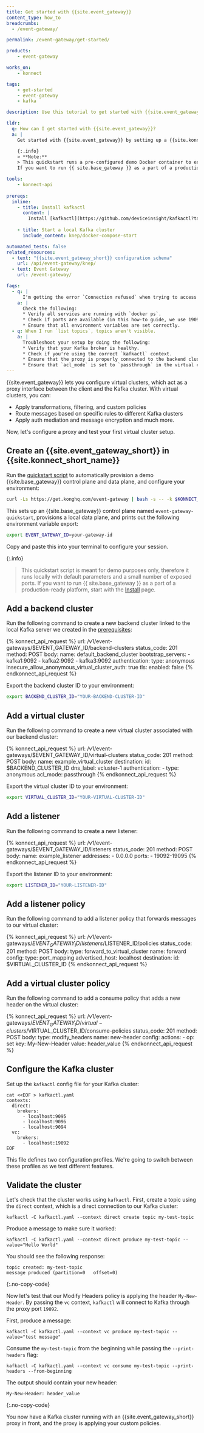 ```yaml
---
title: Get started with {{site.event_gateway}}
content_type: how_to
breadcrumbs:
  - /event-gateway/

permalink: /event-gateway/get-started/

products:
    - event-gateway

works_on:
    - konnect

tags:
    - get-started
    - event-gateway
    - kafka

description: Use this tutorial to get started with {{site.event_gateway}}.

tldr: 
  q: How can I get started with {{site.event_gateway}}?
  a: | 
    Get started with {{site.event_gateway}} by setting up a {{site.konnect_short_name}} control plane and data plane, then configuring a backend cluster, virtual cluster, listener, and policy with the {{site.event_gateway}} API.

    {:.info}
    > **Note:**
    > This quickstart runs a pre-configured demo Docker container to explore {{ site.base_gateway }}'s capabilities. 
    If you want to run {{ site.base_gateway }} as a part of a production-ready platform, start with the [Install](/event-gateway/#install) page.

tools:
    - konnect-api
  
prereqs:
  inline:
    - title: Install kafkactl
      content: |
        Install [kafkactl](https://github.com/deviceinsight/kafkactl?tab=readme-ov-file#installation). You'll need it to interact with Kafka clusters. 
    
    - title: Start a local Kafka cluster
      include_content: knep/docker-compose-start

automated_tests: false
related_resources:
  - text: "{{site.event_gateway_short}} configuration schema"
    url: /api/event-gateway/knep/
  - text: Event Gateway
    url: /event-gateway/

faqs:
  - q: | 
      I'm getting the error `Connection refused` when trying to access my Kafka cluster through {{site.event_gateway_short}}.
    a: |
      Check the following:
      * Verify all services are running with `docker ps`.
      * Check if ports are available (in this how-to guide, we use 19092 for the proxy, 9092-9095 for Kafka).
      * Ensure that all environment variables are set correctly.
  - q: When I run `list topics`, topics aren't visible.
    a: |
      Troubleshoot your setup by doing the following:
      * Verify that your Kafka broker is healthy.
      * Check if you're using the correct `kafkactl` context.
      * Ensure that the proxy is properly connected to the backend cluster.
      * Ensure that `acl_mode` is set to `passthrough` in the virtual cluster. If set to `enforce_on_gateway`, you won't see any topics listed without an ACL policy.
---
```


{{site.event_gateway}} lets you configure virtual clusters, which act as a proxy interface between the client and the Kafka cluster.
With virtual clusters, you can:
* Apply transformations, filtering, and custom policies
* Route messages based on specific rules to different Kafka clusters
* Apply auth mediation and message encryption
and much more.

Now, let's configure a proxy and test your first virtual cluster setup.

## Create an {{site.event_gateway_short}} in {{site.konnect_short_name}}

Run the [quickstart script](https://get.konghq.com/event-gateway) to automatically provision a demo {{site.base_gateway}} control plane and data plane, and configure your environment:

```bash
curl -Ls https://get.konghq.com/event-gateway | bash -s -- -k $KONNECT_TOKEN
```

This sets up an {{site.base_gateway}} control plane named `event-gateway-quickstart`, provisions a local data plane, and prints out the following environment variable export:

```bash
export EVENT_GATEWAY_ID=your-gateway-id
```

Copy and paste this into your terminal to configure your session.

{:.info}
> This quickstart script is meant for demo purposes only, therefore it runs locally with default parameters and a small number of exposed ports.
If you want to run {{ site.base_gateway }} as a part of a production-ready platform, start with the [Install](/event-gateway/#install) page.

## Add a backend cluster

Run the following command to create a new backend cluster linked to the local Kafka server we created in the [prerequisites](#start-a-local-kafka-server):
<!--vale off-->
{% konnect_api_request %}
url: /v1/event-gateways/$EVENT_GATEWAY_ID/backend-clusters
status_code: 201
method: POST
body:
  name: default_backend_cluster
  bootstrap_servers:
    - kafka1:9092
    - kafka2:9092
    - kafka3:9092
  authentication:
    type: anonymous
  insecure_allow_anonymous_virtual_cluster_auth: true
  tls:
    enabled: false
{% endkonnect_api_request %}
<!--vale on-->

Export the backend cluster ID to your environment:
```sh
export BACKEND_CLUSTER_ID="YOUR-BACKEND-CLUSTER-ID"
```

## Add a virtual cluster

Run the following command to create a new virtual cluster associated with our backend cluster:
<!--vale off-->
{% konnect_api_request %}
url: /v1/event-gateways/$EVENT_GATEWAY_ID/virtual-clusters
status_code: 201
method: POST
body:
  name: example_virtual_cluster
  destination:
    id: $BACKEND_CLUSTER_ID
  dns_label: vcluster-1
  authentication:
    - type: anonymous
  acl_mode: passthrough
{% endkonnect_api_request %}
<!--vale on-->

Export the virtual cluster ID to your environment:
```sh
export VIRTUAL_CLUSTER_ID="YOUR-VIRTUAL-CLUSTER-ID"
```

## Add a listener

Run the following command to create a new listener:
<!--vale off-->
{% konnect_api_request %}
url: /v1/event-gateways/$EVENT_GATEWAY_ID/listeners
status_code: 201
method: POST
body:
  name: example_listener
  addresses:
    - 0.0.0.0
  ports:
    - 19092-19095
{% endkonnect_api_request %}
<!--vale on-->

Export the listener ID to your environment:
```sh
export LISTENER_ID="YOUR-LISTENER-ID"
```

## Add a listener policy

Run the following command to add a listener policy that forwards messages to our virtual cluster:

<!--vale off-->
{% konnect_api_request %}
url: /v1/event-gateways/$EVENT_GATEWAY_ID/listeners/$LISTENER_ID/policies
status_code: 201
method: POST
body:
  type: forward_to_virtual_cluster
  name: forward
  config:
    type: port_mapping
    advertised_host: localhost
    destination: 
      id: $VIRTUAL_CLUSTER_ID
{% endkonnect_api_request %}
<!--vale on-->


## Add a virtual cluster policy

Run the following command to add a consume policy that adds a new header on the virtual cluster:
<!--vale off-->
{% konnect_api_request %}
url: /v1/event-gateways/$EVENT_GATEWAY_ID/virtual-clusters/$VIRTUAL_CLUSTER_ID/consume-policies
status_code: 201
method: POST
body:
  type: modify_headers
  name: new-header
  config:
    actions:
      - op: set
        key: My-New-Header
        value: header_value
{% endkonnect_api_request %}
<!--vale on-->

## Configure the Kafka cluster

Set up the `kafkactl` config file for your Kafka cluster:

```shell
cat <<EOF > kafkactl.yaml
contexts:
  direct:
    brokers:
      - localhost:9095
      - localhost:9096
      - localhost:9094
  vc:
    brokers:
      - localhost:19092
EOF
```
This file defines two configuration profiles. We're going to switch between these profiles as we test different features.

## Validate the cluster

Let's check that the cluster works using `kafkactl`.
First, create a topic using the `direct` context, which is a direct connection to our Kafka cluster:

```shell
kafkactl -C kafkactl.yaml --context direct create topic my-test-topic
```

Produce a message to make sure it worked:
```shell
kafkactl -C kafkactl.yaml --context direct produce my-test-topic --value="Hello World"
```

You should see the following response:
```shell
topic created: my-test-topic
message produced (partition=0	offset=0)
```
{:.no-copy-code}

Now let's test that our Modify Headers policy is applying the header `My-New-Header`.
By passing the `vc` context, `kafkactl` will connect to Kafka through the proxy port `19092`.

First, produce a message:

```shell
kafkactl -C kafkactl.yaml --context vc produce my-test-topic --value="test message"
```

Consume the `my-test-topic` from the beginning while passing the `--print-headers` flag:

```shell
kafkactl -C kafkactl.yaml --context vc consume my-test-topic --print-headers --from-beginning
```

The output should contain your new header:
```shell
My-New-Header: header_value
```
{:.no-copy-code}

You now have a Kafka cluster running with an {{site.event_gateway_short}} proxy in front, and the proxy is applying your custom policies. 